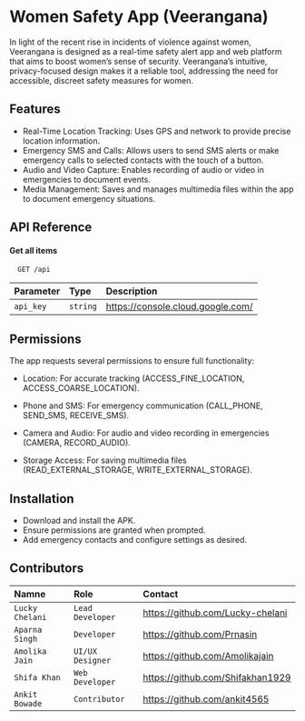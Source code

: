 
# Women Safety App (Veerangana)

In light of the recent rise in incidents of violence against women, Veerangana is designed as a real-time safety alert app and web platform that aims to boost women’s sense of security.
Veerangana’s intuitive, privacy-focused design makes it a reliable tool, addressing the need for accessible, discreet safety measures for women.



## Features

 - Real-Time Location Tracking: Uses GPS and network to provide precise location information.
  - Emergency SMS and Calls: Allows users to send SMS alerts or make emergency calls to selected contacts with the touch of a button.
  - Audio and Video Capture: Enables recording of audio or video in emergencies to document events.
  - Media Management: Saves and manages multimedia files within the app to document emergency situations.
## API Reference

#### Get all items

```http
  GET /api
```

| Parameter | Type     | Description                |
| :-------- | :------- | :------------------------- |
| `api_key` | `string` | https://console.cloud.google.com/ |




## Permissions


The app requests several permissions to ensure full functionality:

  - Location: For accurate tracking (ACCESS_FINE_LOCATION, ACCESS_COARSE_LOCATION).

  - Phone and SMS: For emergency communication (CALL_PHONE, SEND_SMS, RECEIVE_SMS).
  - Camera and Audio: For audio and video recording in emergencies (CAMERA, RECORD_AUDIO).
  - Storage Access: For saving multimedia files (READ_EXTERNAL_STORAGE, WRITE_EXTERNAL_STORAGE).


## Installation
  - Download and install the APK.
  - Ensure permissions are granted when prompted.
  - Add emergency contacts and configure settings as desired.





## Contributors


| Namne | Role     | Contact                       |
| :-------- | :------- | :-------------------------------- |
| `Lucky Chelani`      | `Lead Developer` | https://github.com/Lucky-chelani |
| `Aparna Singh`      | `Developer` |https://github.com/Prnasin |
 `Amolika Jain`  |  `UI/UX Designer`| https://github.com/Amolikajain |
| `Shifa Khan`| `Web Developer`|https://github.com/Shifakhan1929 |
|`Ankit Bowade`| `Contributor`| https://github.com/ankit4565    | 


